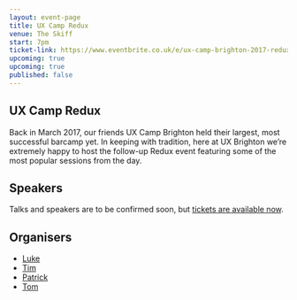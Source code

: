 ```yaml
---
layout: event-page	
title: UX Camp Redux
venue: The Skiff
start: 7pm
ticket-link: https://www.eventbrite.co.uk/e/ux-camp-brighton-2017-redux-tickets-33938435775
upcoming: true
upcoming: true
published: false 
---
```


## UX Camp Redux

Back in March 2017, our friends UX Camp Brighton held their largest, most successful barcamp yet. In keeping with tradition, here at UX Brighton we’re extremely happy to host the follow-up Redux event featuring some of the most popular sessions from the day. 

## Speakers

Talks and speakers are to be confirmed soon, but <a href="https://www.eventbrite.co.uk/e/ux-camp-brighton-2017-redux-tickets-33938435775">tickets are available now</a>.

## Organisers

- <a href="http://uxbrighton.org.uk/about/#luke">Luke</a>
- <a href="http://uxbrighton.org.uk/about/#tim">Tim</a>
- <a href="http://uxbrighton.org.uk/about/#patrick">Patrick</a>
- <a href="http://uxbrighton.org.uk/about/#tom">Tom</a>
